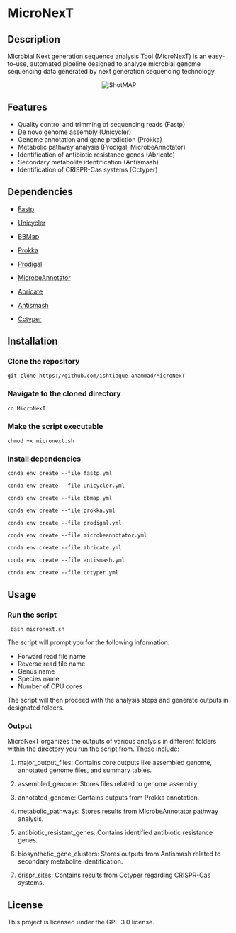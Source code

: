 # MicroNexT

## Description
Microbial Next generation sequence analysis Tool (MicroNexT) is an easy-to-use, automated pipeline designed to analyze microbial genome sequencing data generated by next generation sequencing technology.
<p align="center">
<img src="https://github.com/ishtiaque-ahammad/ShotMAP/assets/99262870/c36acb52-0fac-46e1-aa19-c63f566017b4" alt="ShotMAP" />
</p>

## Features

* Quality control and trimming of sequencing reads (Fastp)
* De novo genome assembly (Unicycler)
* Genome annotation and gene prediction (Prokka)
* Metabolic pathway analysis (Prodigal, MicrobeAnnotator)
* Identification of antibiotic resistance genes (Abricate)
* Secondary metabolite identification (Antismash)
* Identification of CRISPR-Cas systems (Cctyper)

## Dependencies

* [Fastp](https://github.com/OpenGene/fastp)

* [Unicycler](https://github.com/rrwick/Unicycler)

* [BBMap](https://github.com/BioInfoTools/BBMap)
 
* [Prokka](https://github.com/tseemann/prokka)

* [Prodigal](https://github.com/hyattpd/Prodigal)

* [MicrobeAnnotator](https://github.com/cruizperez/MicrobeAnnotator)

* [Abricate](https://github.com/tseemann/abricate)

* [Antismash](https://github.com/antismash)
  
* [Cctyper](https://github.com/Russel88/CRISPRCasTyper)

## Installation

### Clone the repository
``` git clone https://github.com/ishtiaque-ahammad/MicroNexT ```

### Navigate to the cloned directory
``` cd MicroNexT ```

### Make the script executable
``` chmod +x micronext.sh ```

### Install dependencies

``` conda env create --file fastp.yml ```

``` conda env create --file unicycler.yml ```

``` conda env create --file bbmap.yml ```

``` conda env create --file prokka.yml ```

``` conda env create --file prodigal.yml ```

``` conda env create --file microbeannotator.yml ```

``` conda env create --file abricate.yml ```

``` conda env create --file antismash.yml ```

``` conda env create --file cctyper.yml ```

## Usage

### Run the script

```  bash micronext.sh ``` 

The script will prompt you for the following information:

* Forward read file name
* Reverse read file name
* Genus name
* Species name
* Number of CPU cores

The script will then proceed with the analysis steps and generate outputs in designated folders.

### Output
MicroNexT organizes the outputs of various analysis in different folders within the directory you run the script from. These include:

1. major_output_files: Contains core outputs like assembled genome, annotated genome files, and summary tables.

2. assembled_genome: Stores files related to genome assembly.

3. annotated_genome: Contains outputs from Prokka annotation.

4. metabolic_pathways: Stores results from MicrobeAnnotator pathway analysis.

5. antibiotic_resistant_genes: Contains identified antibiotic resistance genes.

6. biosynthetic_gene_clusters: Stores outputs from Antismash related to secondary metabolite identification.

7. crispr_sites: Contains results from Cctyper regarding CRISPR-Cas systems.

## License
This project is licensed under the GPL-3.0 license.
